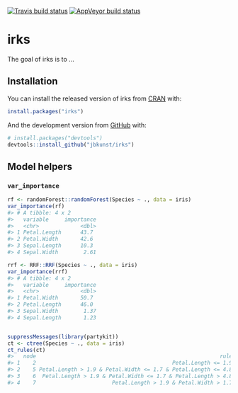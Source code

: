 
<!-- README.md is generated from README.Rmd. Please edit that file -->
[![Travis build status](https://travis-ci.org/jbkunst/irks.svg?branch=master)](https://travis-ci.org/jbkunst/irks) [![AppVeyor build status](https://ci.appveyor.com/api/projects/status/github/jbkunst/irks?branch=master&svg=true)](https://ci.appveyor.com/project/jbkunst/irks)

irks
====

The goal of irks is to ...

Installation
------------

You can install the released version of irks from [CRAN](https://CRAN.R-project.org) with:

``` r
install.packages("irks")
```

And the development version from [GitHub](https://github.com/) with:

``` r
# install.packages("devtools")
devtools::install_github("jbkunst/irks")
```

Model helpers
-------------

### `var_importance`

``` r
rf <- randomForest::randomForest(Species ~ ., data = iris)
var_importance(rf)
#> # A tibble: 4 x 2
#>   variable     importance
#>   <chr>             <dbl>
#> 1 Petal.Length      43.7 
#> 2 Petal.Width       42.6 
#> 3 Sepal.Length      10.3 
#> 4 Sepal.Width        2.61

rrf <- RRF::RRF(Species ~ ., data = iris)
var_importance(rrf)
#> # A tibble: 4 x 2
#>   variable     importance
#>   <chr>             <dbl>
#> 1 Petal.Width       50.7 
#> 2 Petal.Length      46.0 
#> 3 Sepal.Width        1.37
#> 4 Sepal.Length       1.23


suppressMessages(library(partykit))
ct <- ctree(Species ~ ., data = iris)
ct_rules(ct)
#>   node                                                          rule
#> 1    2                                           Petal.Length <= 1.9
#> 2    5 Petal.Length > 1.9 & Petal.Width <= 1.7 & Petal.Length <= 4.8
#> 3    6  Petal.Length > 1.9 & Petal.Width <= 1.7 & Petal.Length > 4.8
#> 4    7                        Petal.Length > 1.9 & Petal.Width > 1.7
```
